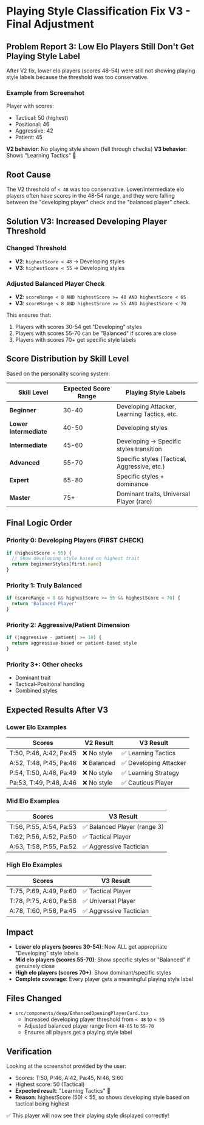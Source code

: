 # Playing Style Classification Fix V3 - Final Adjustment

## Problem Report 3: Low Elo Players Still Don't Get Playing Style Label

After V2 fix, lower elo players (scores 48-54) were still not showing playing style labels because the threshold was too conservative.

### Example from Screenshot
Player with scores:
- Tactical: 50 (highest)
- Positional: 46
- Aggressive: 42
- Patient: 45

**V2 behavior**: No playing style shown (fell through checks)
**V3 behavior**: Shows "Learning Tactics" 🎯

## Root Cause

The V2 threshold of `< 48` was too conservative. Lower/intermediate elo players often have scores in the 48-54 range, and they were falling between the "developing player" check and the "balanced player" check.

## Solution V3: Increased Developing Player Threshold

### Changed Threshold
- **V2**: `highestScore < 48` → Developing styles
- **V3**: `highestScore < 55` → Developing styles

### Adjusted Balanced Player Check
- **V2**: `scoreRange < 8 AND highestScore >= 48 AND highestScore < 65`
- **V3**: `scoreRange < 8 AND highestScore >= 55 AND highestScore < 70`

This ensures that:
1. Players with scores 30-54 get "Developing" styles
2. Players with scores 55-70 can be "Balanced" if scores are close
3. Players with scores 70+ get specific style labels

## Score Distribution by Skill Level

Based on the personality scoring system:

| Skill Level | Expected Score Range | Playing Style Labels |
|-------------|---------------------|---------------------|
| **Beginner** | 30-40 | Developing Attacker, Learning Tactics, etc. |
| **Lower Intermediate** | 40-50 | Developing styles |
| **Intermediate** | 45-60 | Developing → Specific styles transition |
| **Advanced** | 55-70 | Specific styles (Tactical, Aggressive, etc.) |
| **Expert** | 65-80 | Specific styles + dominance |
| **Master** | 75+ | Dominant traits, Universal Player (rare) |

## Final Logic Order

### Priority 0: Developing Players (FIRST CHECK)
```typescript
if (highestScore < 55) {
  // Show developing style based on highest trait
  return beginnerStyles[first.name]
}
```

### Priority 1: Truly Balanced
```typescript
if (scoreRange < 8 && highestScore >= 55 && highestScore < 70) {
  return 'Balanced Player'
}
```

### Priority 2: Aggressive/Patient Dimension
```typescript
if (|aggressive - patient| >= 10) {
  return aggressive-based or patient-based style
}
```

### Priority 3+: Other checks
- Dominant trait
- Tactical-Positional handling
- Combined styles

## Expected Results After V3

### Lower Elo Examples
| Scores | V2 Result | V3 Result |
|--------|-----------|-----------|
| T:50, P:46, A:42, Pa:45 | ❌ No style | ✅ Learning Tactics |
| A:52, T:48, P:45, Pa:46 | ❌ Balanced | ✅ Developing Attacker |
| P:54, T:50, A:48, Pa:49 | ❌ No style | ✅ Learning Strategy |
| Pa:53, T:49, P:48, A:46 | ❌ No style | ✅ Cautious Player |

### Mid Elo Examples
| Scores | V3 Result |
|--------|-----------|
| T:56, P:55, A:54, Pa:53 | ✅ Balanced Player (range 3) |
| T:62, P:56, A:52, Pa:50 | ✅ Tactical Player |
| A:63, T:58, P:55, Pa:52 | ✅ Aggressive Tactician |

### High Elo Examples
| Scores | V3 Result |
|--------|-----------|
| T:75, P:69, A:49, Pa:60 | ✅ Tactical Player |
| T:78, P:75, A:60, Pa:58 | ✅ Universal Player |
| A:78, T:60, P:58, Pa:45 | ✅ Aggressive Tactician |

## Impact

- **Lower elo players (scores 30-54)**: Now ALL get appropriate "Developing" style labels
- **Mid elo players (scores 55-70)**: Show specific styles or "Balanced" if genuinely close
- **High elo players (scores 70+)**: Show dominant/specific styles
- **Complete coverage**: Every player gets a meaningful playing style label

## Files Changed

- `src/components/deep/EnhancedOpeningPlayerCard.tsx`
  - Increased developing player threshold from `< 48` to `< 55`
  - Adjusted balanced player range from `48-65` to `55-70`
  - Ensures all players get a playing style label

## Verification

Looking at the screenshot provided by the user:
- Scores: T:50, P:46, A:42, Pa:45, N:46, S:60
- Highest score: 50 (Tactical)
- **Expected result**: "Learning Tactics" 🎯
- **Reason**: highestScore (50) < 55, so shows developing style based on tactical being highest

✅ This player will now see their playing style displayed correctly!

